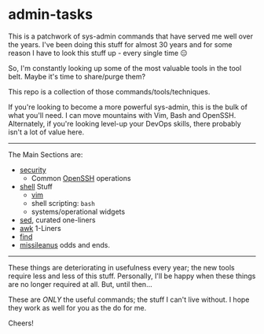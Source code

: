 # admin-tasks

This is a patchwork of sys-admin commands that have served me well over the years. I've been doing this stuff for almost 30 years and for some reason I have to look this stuff up - every single time :expressionless:

So, I'm constantly looking up some of the most valuable tools in the tool belt. Maybe it's time to share/purge them?

This repo is a collection of those commands/tools/techniques.

If you're looking to become a more powerful sys-admin, this is the bulk of what you'll need. I can move mountains with Vim, Bash and OpenSSH. Alternately, if you're looking level-up your DevOps skills, there probably isn't a lot of value here.

---

The Main Sections are:
* [security]
  * Common [OpenSSH] operations
* [shell] Stuff
  * [vim]
  * shell scripting: `bash`
  * systems/operational widgets
* [sed], curated one-liners
* [awk] 1-Liners
* [find]
* [missileanus] odds and ends.

---

These things are deteriorating in usefulness every year; the new tools require less and less of this stuff. Personally, I'll be happy when these things are no longer required at all. But, until then...

These are _ONLY_ the useful commands; the stuff I can't live without. I hope they work as well for you as the do for me.

Cheers!

[security]:https://github.com/todd-dsm/admin-tasks/blob/main/docs/security.md
[OpenSSH]:https://github.com/todd-dsm/admin-tasks/blob/main/docs/ssh.md
[shell]:https://github.com/todd-dsm/admin-tasks/blob/main/docs/shell.md
[vim]:https://github.com/todd-dsm/admin-tasks/blob/main/docs/vim.md
[sed]:https://github.com/todd-dsm/admin-tasks/blob/main/docs/sed.md
[awk]:https://github.com/todd-dsm/admin-tasks/blob/main/docs/awk.md
[find]:https://github.com/todd-dsm/admin-tasks/blob/main/docs/find.md
[missileanus]:https://github.com/todd-dsm/admin-tasks/blob/main/docs/missileanus.md
